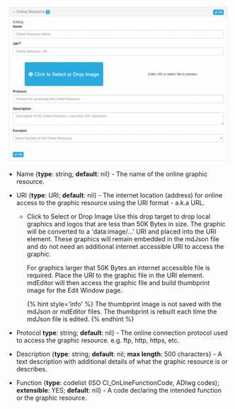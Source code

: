 ![Online Graphic Resource](/assets/reference/edit-objects/onlineGraphicResource.png)

* <span class="md-element">Name</span> {**type**: string; **default**: nil} - The name of the online graphic resource. 

* <span class="md-element">URI</span> <i class="fa fa-asterisk required" title="Required"></i> {**type**: URI; **default**: nil} - The internet location (address) for online access to the graphic resource using the URI format - a.k.a URL. 

  * <span class="btn btn-info btn-xs"> <i class="fa fa-bullseye"> </i> Click to Select or Drop Image</span> Use this drop target to drop local graphics and logos that are less than 50K Bytes in size.  The graphic will be converted to a 'data:image/...' URI and placed into the <span class="md-element">URI</span> element.  These graphics will remain embedded in the mdJson file and do not need an additional internet accessible URI to access the graphic.
  
    For graphics larger that 50K Bytes an internet accessible file is required.  Place the URI to the graphic file in the <span class="md-element">URI</span> element.  mdEditor will then access the graphic file and build thumbprint image for the <span class="md-window">Edit Window</span> page.  
    
    {% hint style='info' %}
 The thumbprint image is not saved with the mdJson or mdEditor files.  The thumbprint is rebuilt each time the mdJson file is edited.
    {% endhint %}

* <span class="md-element">Protocol</span> **type**: string; **default**: nil} - The online connection protocol used to access the graphic resource.  e.g. ftp, http, https, etc.

* <span class="md-element">Description</span> {**type**: string; **default**: nil; **max length**: 500 characters} - A text description with additional details of what the graphic resource is or describes. 

* <span class="md-element">Function</span> {**type**: codelist (ISO CI_OnLineFunctionCode, ADIwg codes); **extensible**: YES; **default**: nil} - A code declaring the intended function or the graphic resource. 
